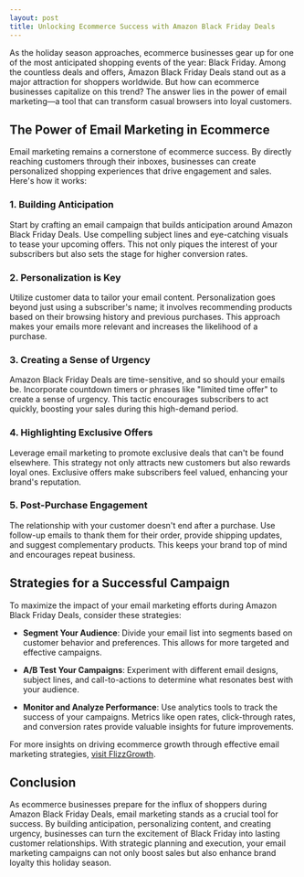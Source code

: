 ```yaml
---
layout: post
title: Unlocking Ecommerce Success with Amazon Black Friday Deals
---
```



As the holiday season approaches, ecommerce businesses gear up for one of the most anticipated shopping events of the year: Black Friday. Among the countless deals and offers, Amazon Black Friday Deals stand out as a major attraction for shoppers worldwide. But how can ecommerce businesses capitalize on this trend? The answer lies in the power of email marketing—a tool that can transform casual browsers into loyal customers.

## The Power of Email Marketing in Ecommerce

Email marketing remains a cornerstone of ecommerce success. By directly reaching customers through their inboxes, businesses can create personalized shopping experiences that drive engagement and sales. Here's how it works:

### 1. Building Anticipation

Start by crafting an email campaign that builds anticipation around Amazon Black Friday Deals. Use compelling subject lines and eye-catching visuals to tease your upcoming offers. This not only piques the interest of your subscribers but also sets the stage for higher conversion rates.

### 2. Personalization is Key

Utilize customer data to tailor your email content. Personalization goes beyond just using a subscriber's name; it involves recommending products based on their browsing history and previous purchases. This approach makes your emails more relevant and increases the likelihood of a purchase.

### 3. Creating a Sense of Urgency

Amazon Black Friday Deals are time-sensitive, and so should your emails be. Incorporate countdown timers or phrases like "limited time offer" to create a sense of urgency. This tactic encourages subscribers to act quickly, boosting your sales during this high-demand period.

### 4. Highlighting Exclusive Offers

Leverage email marketing to promote exclusive deals that can't be found elsewhere. This strategy not only attracts new customers but also rewards loyal ones. Exclusive offers make subscribers feel valued, enhancing your brand's reputation.

### 5. Post-Purchase Engagement

The relationship with your customer doesn't end after a purchase. Use follow-up emails to thank them for their order, provide shipping updates, and suggest complementary products. This keeps your brand top of mind and encourages repeat business.

## Strategies for a Successful Campaign

To maximize the impact of your email marketing efforts during Amazon Black Friday Deals, consider these strategies:

- **Segment Your Audience**: Divide your email list into segments based on customer behavior and preferences. This allows for more targeted and effective campaigns.
  
- **A/B Test Your Campaigns**: Experiment with different email designs, subject lines, and call-to-actions to determine what resonates best with your audience.
  
- **Monitor and Analyze Performance**: Use analytics tools to track the success of your campaigns. Metrics like open rates, click-through rates, and conversion rates provide valuable insights for future improvements.

For more insights on driving ecommerce growth through effective email marketing strategies, [visit FlizzGrowth](https://flizzgrowth.com).

## Conclusion

As ecommerce businesses prepare for the influx of shoppers during Amazon Black Friday Deals, email marketing stands as a crucial tool for success. By building anticipation, personalizing content, and creating urgency, businesses can turn the excitement of Black Friday into lasting customer relationships. With strategic planning and execution, your email marketing campaigns can not only boost sales but also enhance brand loyalty this holiday season.